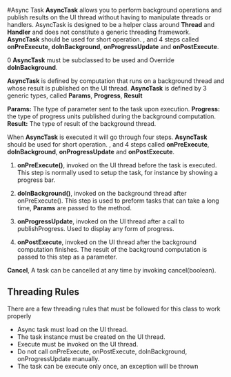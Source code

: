 #Async Task
**AsyncTask** allows you to perform background operations and publish results on the UI thread without
having to manipulate threads or handlers. AsyncTask is designed to be a helper class around **Thread**
and **Handler** and does not constitute a generic threading framework. **AsyncTask** should be used
for short operation. , and 4 steps called **onPreExecute**, **doInBackground**, 
**onProgressUpdate** and **onPostExecute**.

0
**AsyncTask** must be subclassed to be used and Override **doInBackground**. 

**AsyncTask** is defined by computation that runs on a background thread and 
whose result is published on the UI thread. **AsyncTask** is defined by 3 generic types, called
**Params**, **Progress**, **Result**

**Params:** The type of parameter sent to the task upon execution.
**Progress:** the type of progress units published during the background computation.
**Result:** The type of result of the background thread.


When **AsyncTask** is executed it will go through four steps. **AsyncTask** should be used for short
operation. , and 4 steps called **onPreExecute**, **doInBackground**, **onProgressUpdate** and **onPostExecute**.

1) **onPreExecute()**, invoked on the UI thread before the task is executed. This step is normally used to 
setup the task, for instance by showing a progress bar.

2) **doInBackground()**, invoked on the background thread after onPreExecute(). This step is used to preform
tasks that can take a long time, **Params** are passed to the method.

3) **onProgressUpdate**, invoked on the UI thread after a call to publishProgress. Used to display any
form of progress.

4) **onPostExecute**, invoked on the UI thread after the background computation finishes. The result of
the background computation is passed to this step as a parameter.

**Cancel**, A task can be cancelled at any time by invoking cancel(boolean). 


## Threading Rules
There are a few threading rules that must be followed for this class to work properly
- Async task must load on the UI thread.
- The task instance must be created on the UI thread.
- Execute must be invoked on the UI thread.
- Do not call onPreExecute, onPostExecute, doInBackground, onProgressUpdate manually.
- The task can be execute only once, an exception will be thrown